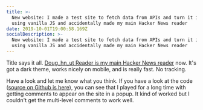 ```yaml
---
title: >-
  New website: I made a test site to fetch data from APIs and turn it into HTML
  using vanilla JS and accidentally made my main Hacker News reader
date: 2019-10-01T19:00:58.169Z
socialDescription: >-
  New website: I made a test site to fetch data from APIs and turn it into HTML
  using vanilla JS and accidentally made my main Hacker News reader
---
```

Title says it all. [Doug_hn_ut Reader is my main Hacker News reader](https://doughnut-reader.netlify.com) now. It's got a dark theme, works nicely on mobile, and is really fast. No tracking.

Have a look and let me know what you think. If you have a look at the code ([source on Github is here](https://github.com/edjw/hacker_news_reader)), you can see that I played for a long time with getting comments to appear on the site in a popup. It kind of worked but I couldn't get the multi-level comments to work well.
